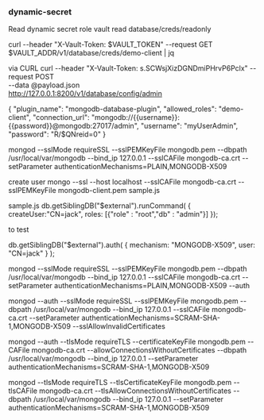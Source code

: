 ### dynamic-secret

Read dynamic secret role <readonly>
vault read database/creds/readonly

curl --header "X-Vault-Token: $VAULT_TOKEN" --request GET $VAULT_ADDR/v1/database/creds/demo-client | jq

via CURL
curl --header "X-Vault-Token: s.SCWsjXizDGNDmiPHrvP6Pclx" --request POST \
    --data @payload.json \
    http://127.0.0.1:8200/v1/database/config/admin

{
  "plugin_name": "mongodb-database-plugin",
  "allowed_roles": "demo-client",
  "connection_url": "mongodb://{{username}}:{{password}}@mongodb:27017/admin",
  "username": "myUserAdmin",
  "password": "R/$QNreid\=0"
}


mongod  --sslMode requireSSL --sslPEMKeyFile  mongodb.pem --dbpath /usr/local/var/mongodb  --bind_ip 127.0.0.1 --sslCAFile mongodb-ca.crt --setParameter authenticationMechanisms=PLAIN,MONGODB-X509

create user
mongo --ssl --host localhost --sslCAFile mongodb-ca.crt --sslPEMKeyFile mongodb-client.pem sample.js

sample.js
db.getSiblingDB("\$external").runCommand(
    {
        createUser:"CN=jack",
        roles: [{"role" : "root","db" : "admin"}]
});

to test

db.getSiblingDB("$external").auth(
     {
         mechanism: "MONGODB-X509",
         user: "CN=jack"
     }
     );

mongod  --sslMode requireSSL --sslPEMKeyFile  mongodb.pem --dbpath /usr/local/var/mongodb  --bind_ip 127.0.0.1 --sslCAFile mongodb-ca.crt --setParameter authenticationMechanisms=PLAIN,MONGODB-X509 --auth



mongod --auth  --sslMode requireSSL --sslPEMKeyFile  mongodb.pem --dbpath /usr/local/var/mongodb  --bind_ip 127.0.0.1 
--sslCAFile mongodb-ca.crt  --setParameter authenticationMechanisms=SCRAM-SHA-1,MONGODB-X509 --sslAllowInvalidCertificates


mongod --auth  --tlsMode requireTLS --certificateKeyFile  mongodb.pem --CAFile mongodb-ca.crt --allowConnectionsWithoutCertificates --dbpath /usr/local/var/mongodb --bind_ip 127.0.0.1 --setParameter authenticationMechanisms=SCRAM-SHA-1,MONGODB-X509 

mongod --tlsMode requireTLS --tlsCertificateKeyFile  mongodb.pem --tlsCAFile mongodb-ca.crt --tlsAllowConnectionsWithoutCertificates --dbpath /usr/local/var/mongodb --bind_ip 127.0.0.1 --setParameter authenticationMechanisms=SCRAM-SHA-1,MONGODB-X509